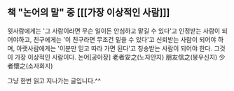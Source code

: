 
책 "논어의 말"  중
[[[가장 이상적인 사람]]]
-------------------
윗사람에게는 '그 사람이라면 무슨 일이든 안심하고 맡길 수 있다'고 인정받는 사람이 되어야하고,
친구에게는 '이 친구라면 무조건 밑을 수 있다'고 신뢰받는 사람이 되어야 하며,
아랫사람에게는 '이분만 믿고 따라 가면 된다'고 칭송받는 사람이 되어야 한다.
그것이 가장 이상적인 사람이다.
논어[공아장] 老者安之(노자안지) 朋友信之(붕우신지) 少者懷之(소자회지)


그냥 한번 읽고 지나가는 글입니다.^^
